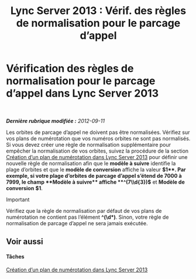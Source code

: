 ﻿---
title: "Lync Server 2013 : Vérif. des règles de normalisation pour le parcage d’appel"
TOCTitle: Vérification des règles de normalisation pour le parcage d’appel
ms:assetid: deaa170f-041e-45cb-8eab-f02931ab541e
ms:mtpsurl: https://technet.microsoft.com/fr-fr/library/Gg398981(v=OCS.15)
ms:contentKeyID: 49299064
ms.date: 05/20/2016
mtps_version: v=OCS.15
ms.translationtype: HT
---

# Vérification des règles de normalisation pour le parcage d’appel dans Lync Server 2013

 

_**Dernière rubrique modifiée :** 2012-09-11_

Les orbites de parcage d’appel ne doivent pas être normalisées. Vérifiez sur vos plans de numérotation que vos numéros orbites ne sont pas normalisés. Si vous devez créer une règle de normalisation supplémentaire pour empêcher la normalisation de vos orbites, suivez la procédure de la section [Création d’un plan de numérotation dans Lync Server 2013](lync-server-2013-create-a-dial-plan.md) pour définir une nouvelle règle de normalisation afin que le **modèle à suivre** identifie la plage d’orbites et que le **modèle de conversion** affiche la valeur **$1**. Par exemple, si votre plage d’orbites de parcage d’appel s’étend de 7000 à 7999, le champ **Modèle à suivre** affiche **^(7\\d{3})$** et **Modèle de conversion** **$1**.

> [!IMPORTANT]  
> Vérifiez que la règle de normalisation par défaut de vos plans de numérotation ne contient pas l’élément <strong>^(\d*)</strong>. Sinon, votre règle de normalisation de parcage d’appel ne sera jamais exécutée.

## Voir aussi

#### Tâches

[Création d’un plan de numérotation dans Lync Server 2013](lync-server-2013-create-a-dial-plan.md)

